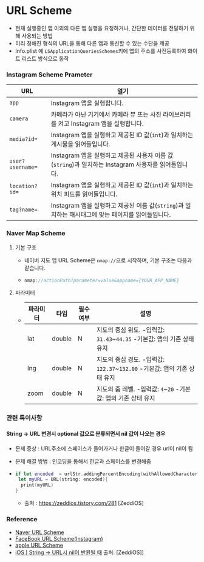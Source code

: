 # URL Scheme

- 현재 실행중인 앱 이외의 다른 앱 실행을 요청하거나, 간단한 데이터를 전달하기 위해 사용되는 방법
- 미리 정해진 형식의 URL을 통해 다른 앱과 통신할 수 있는 수단을 제공
- Info.plist 에 `LSApplicationQueriesSchemes`키에 앱의 주소를 사전등록하여 화이트 리스트 방식으로 동작



### Instagram  Scheme Prameter 

| URL              | 열기                                                         |
| ---------------- | ------------------------------------------------------------ |
| `app`            | Instagram 앱을 실행합니다.                                   |
| `camera`         | 카메라가 아닌 기기에서 카메라 뷰 또는 사진 라이브러리를 켜고 Instagram 앱을 실행합니다. |
| `media?id=`      | Instagram 앱을 실행하고 제공된 ID 값(`int`)과 일치하는 게시물을 읽어들입니다. |
| `user?username=` | Instagram 앱을 실행하고 제공된 사용자 이름 값(`string`)과 일치하는 Instagram 사용자를 읽어들입니다. |
| `location?id=`   | Instagram 앱을 실행하고 제공된 ID 값(`int`)과 일치하는 위치 피드를 읽어들입니다. |
| `tag?name=`      | Instagram 앱을 실행하고 제공된 이름 값(`string`)과 일치하는 해시태그에 맞는 페이지를 읽어들입니다. |



### Naver Map Scheme 

1. 기본 구조

   - 네이버 지도 앱 URL Scheme은 `nmap://`으로 시작하며, 기본 구조는 다음과 같습니다.

   - ```swift
     nmap://actionPath?parameter=value&appname={YOUR_APP_NAME}
     ```

2. 파라미터

   - | 파라미터 | 타입   | 필수 여부 | 설명                                                         |
     | -------- | ------ | --------- | ------------------------------------------------------------ |
     | lat      | double | N         | 지도의 중심 위도. -입력값: `31.43`~`44.35` -기본값: 앱의 기존 상태 유지 |
     | lng      | double | N         | 지도의 중심 경도. -입력값: `122.37`~`132.00` -기본값: 앱의 기존 상태 유지 |
     | zoom     | double | N         | 지도의 줌 레벨. -입력값: `4`~`20` -기본값: 앱의 기존 상태 유지 |



### 관련 특이사항

####  String -> URL 변경시 optional 값으로 분류되면서 nil 값이 나오는 경우

- 문제 증상 : URL주소에 스페이스가 들어가거나 한글이 들어갈 경우 url이 nil이 됨

- 문제 해결 방법 : 인코딩을 통해서 한글과 스페이스를 변경해줌

- ```swift
  if let encoded  = urlStr.addingPercentEncoding(withAllowedCharacters: .urlFragmentAllowed),
   let myURL = URL(string: encoded){
    print(myURL)
  }
  ```

  - 출처 : https://zeddios.tistory.com/281 [ZeddiOS]



### Reference

- [Naver URL Scheme](https://docs.ncloud.com/ko/naveropenapi_v3/maps/url-scheme/url-scheme.html#route_params)
- [FaceBook URL Scheme(Instagram)](https://developers.facebook.com/docs/instagram/sharing-to-feed)
- [apple URL Scheme](https://developer.apple.com/library/archive/featuredarticles/iPhoneURLScheme_Reference/Introduction/Introduction.html)
- [iOS ) String -> URL시 nil이 반환될 때](https://zeddios.tistory.com/281) 출처:  [ZeddiOS]]